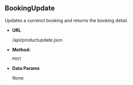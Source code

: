**BookingUpdate**
----
  Updates a currenct booking and returns the booking detail.

* **URL**

  /api/productupdate.json

* **Method:**

  `POST`

* **Data Params**

  None
